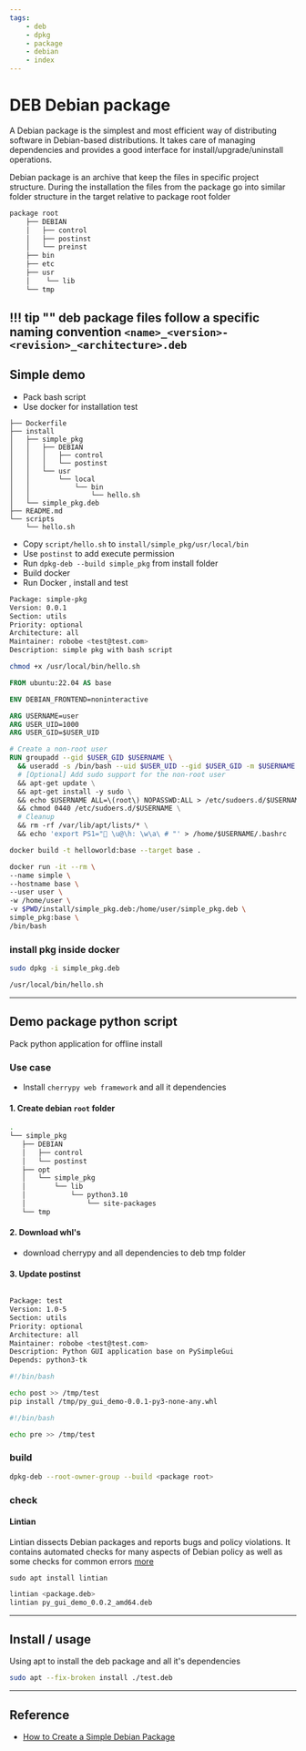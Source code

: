 ```yaml
---
tags:
    - deb
    - dpkg
    - package
    - debian
    - index
---
```


# DEB Debian package

A Debian package is the simplest and most efficient way of distributing software in Debian-based distributions. It takes care of managing dependencies and provides a good interface for install/upgrade/uninstall operations.

Debian package is an archive that keep the files in specific project structure. 
During the installation the files from the package go into similar folder structure in the target relative to package root folder

```bash
package root
    ├── DEBIAN
    │   ├── control
    │   ├── postinst
    │   └── preinst
    ├── bin
    ├── etc
    ├── usr
    │    └── lib
    └── tmp
```

!!! tip ""
    deb package files follow a specific naming convention
    ```
    <name>_<version>-<revision>_<architecture>.deb
    ```
---

## Simple demo
- Pack bash script
- Use docker for installation test

```
├── Dockerfile
├── install
│   ├── simple_pkg
│   │   ├── DEBIAN
│   │   │   ├── control
│   │   │   └── postinst
│   │   └── usr
│   │       └── local
│   │           └── bin
│   │               └── hello.sh
│   └── simple_pkg.deb
├── README.md
└── scripts
    └── hello.sh
```

- Copy `script/hello.sh` to `install/simple_pkg/usr/local/bin`
- Use `postinst` to add execute permission
- Run `dpkg-deb --build simple_pkg` from install folder
- Build docker
- Run Docker , install and test

```bash title="DEBIAN/control"
Package: simple-pkg
Version: 0.0.1
Section: utils
Priority: optional
Architecture: all
Maintainer: robobe <test@test.com>
Description: simple pkg with bash script
```

```bash title="postinst"
chmod +x /usr/local/bin/hello.sh
```

```dockerfile title="Dockerfile"
FROM ubuntu:22.04 AS base

ENV DEBIAN_FRONTEND=noninteractive

ARG USERNAME=user
ARG USER_UID=1000
ARG USER_GID=$USER_UID

# Create a non-root user
RUN groupadd --gid $USER_GID $USERNAME \
  && useradd -s /bin/bash --uid $USER_UID --gid $USER_GID -m $USERNAME \
  # [Optional] Add sudo support for the non-root user
  && apt-get update \
  && apt-get install -y sudo \
  && echo $USERNAME ALL=\(root\) NOPASSWD:ALL > /etc/sudoers.d/$USERNAME\
  && chmod 0440 /etc/sudoers.d/$USERNAME \
  # Cleanup
  && rm -rf /var/lib/apt/lists/* \
  && echo 'export PS1="🐳 \u@\h: \w\a\ # "' > /home/$USERNAME/.bashrc
```

```bash title="build docker image"
docker build -t helloworld:base --target base .
```

```bash title="docker run"
docker run -it --rm \
--name simple \
--hostname base \
--user user \
-w /home/user \
-v $PWD/install/simple_pkg.deb:/home/user/simple_pkg.deb \
simple_pkg:base \
/bin/bash
```

### install pkg inside docker

```bash title="install pkg"
sudo dpkg -i simple_pkg.deb
```

```bash title="check"
/usr/local/bin/hello.sh
```

---
## Demo package python script
Pack python application for offline install

### Use case
- Install `cherrypy web framework` and all it dependencies

#### 1. Create debian `root` folder

```bash
.
└── simple_pkg
   ├── DEBIAN
   │   ├── control
   │   └── postinst
   ├── opt
   │   └── simple_pkg
   │       └── lib
   │           └── python3.10
   │               └── site-packages
   └── tmp
```

#### 2. Download whl's
- download cherrypy and all dependencies to deb tmp folder

#### 3. Update postinst

```
```

```bash title="DEBIAN/control"
Package: test
Version: 1.0-5
Section: utils
Priority: optional
Architecture: all
Maintainer: robobe <test@test.com>
Description: Python GUI application base on PySimpleGui
Depends: python3-tk
```

```sh title="DEBIAN/postinst"
#!/bin/bash

echo post >> /tmp/test
pip install /tmp/py_gui_demo-0.0.1-py3-none-any.whl
```

```sh title="DEBIAN/preinst"
#!/bin/bash

echo pre >> /tmp/test
```

### build

```bash
dpkg-deb --root-owner-group --build <package root>
```

### check
#### Lintian
Lintian dissects Debian packages and reports bugs and policy violations. It contains automated checks for many aspects of Debian policy as well as some checks for common errors [more](https://manpages.debian.org/stretch/lintian/lintian.1.en.html)

```
sudo apt install lintian
```

```bash
lintian <package.deb>
lintian py_gui_demo_0.0.2_amd64.deb 
```

---

## Install / usage
Using apt to install the deb package and all it's dependencies


```bash title="apt install"
sudo apt --fix-broken install ./test.deb
```

---

## Reference
- [How to Create a Simple Debian Package](https://www.baeldung.com/linux/create-debian-package)